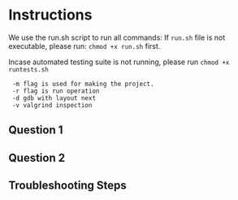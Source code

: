 # Instructions

We use the run.sh script to run all commands:
If `run.sh` file is not executable, please run:
`chmod +x run.sh` first.

Incase automated testing suite is not running, please run `chmod +x runtests.sh`

```text
 -m flag is used for making the project.
 -r flag is run operation
 -d gdb with layout next
 -v valgrind inspection
```

## Question 1


## Question 2

## Troubleshooting Steps

